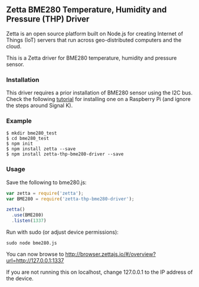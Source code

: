 ## Zetta BME280 Temperature, Humidity and Pressure (THP) Driver

Zetta is an open source platform built on Node.js for creating Internet of
Things (IoT) servers that run across geo-distributed computers and the
cloud. 

This is a Zetta driver for BME280 temperature, humidity and pressure
sensor.

### Installation

This driver requires a prior installation of BME280 sensor using the
I2C bus. Check the following [tutorial](https://www.partmarine.com/blog/nine_dollar_weather_station_for_raspberry_pi/)
for installing one on a Raspberry Pi (and ignore the steps around Signal K).

### Example

```
$ mkdir bme280_test
$ cd bme280_test
$ npm init
$ npm install zetta --save
$ npm install zetta-thp-bme280-driver --save
```

### Usage

Save the following to bme280.js:
```javascript
var zetta = require('zetta');
var BME280 = require('zetta-thp-bme280-driver');

zetta()
  .use(BME280)
  .listen(1337)
```

Run with sudo (or adjust device permissions):

```
sudo node bme280.js
```

You can now browse to http://browser.zettajs.io/#/overview?url=http://127.0.0.1:1337

If you are not running this on localhost, change 127.0.0.1 to the IP address of the
device.
